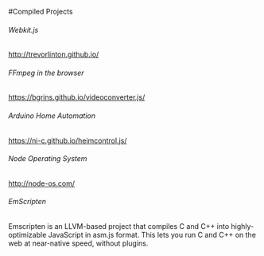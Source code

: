 #Compiled Projects
###### Webkit.js
<http://trevorlinton.github.io/>
###### FFmpeg in the browser
<https://bgrins.github.io/videoconverter.js/>
###### Arduino Home Automation
<https://ni-c.github.io/heimcontrol.js/>
###### Node Operating System
<http://node-os.com/>
###### EmScripten
Emscripten is an LLVM-based project that compiles C and C++ into highly-optimizable JavaScript in asm.js format. This lets you run C and C++ on the web at near-native speed, without plugins.
